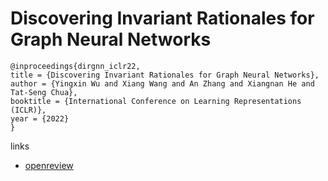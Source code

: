 # Discovering Invariant Rationales for Graph Neural Networks

```
@inproceedings{dirgnn_iclr22,
title = {Discovering Invariant Rationales for Graph Neural Networks},
author = {Yingxin Wu and Xiang Wang and An Zhang and Xiangnan He and Tat-Seng Chua},
booktitle = {International Conference on Learning Representations (ICLR)},
year = {2022}
}
```

links
- [openreview](https://openreview.net/forum?id=hGXij5rfiHw)

